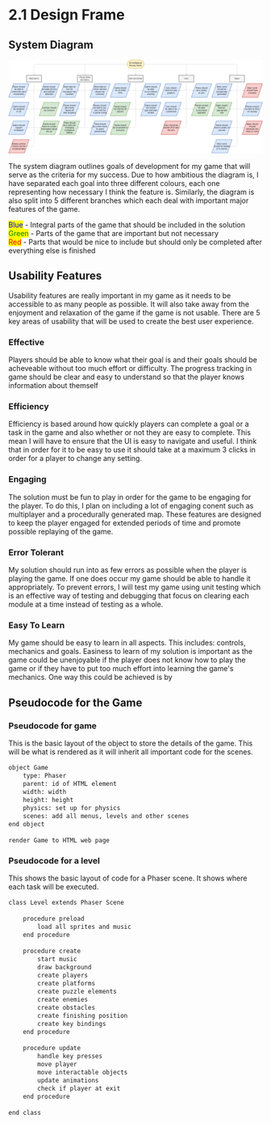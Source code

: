 # 2.1 Design Frame

## System Diagram

![System Diagram](<../.gitbook/assets/WHAT.drawio (1).png>)

The system diagram outlines goals of development for my game that will serve as the criteria for my success. Due to how ambitious the diagram is, I have separated each goal into three different colours, each one representing how necessary I think the feature is. Similarly, the diagram is also split into 5 different branches which each deal with important major features of the game.

<mark style="color:blue;">Blue</mark> - Integral parts of the game that should be included in the solution\
<mark style="color:green;">Green</mark> - Parts of the game that are important but not necessary\
<mark style="color:red;">Red</mark> - Parts that would be nice to include but should only be completed after everything else is finished

## Usability Features

Usability features are really important in my game as it needs to be accessible to as many people as possible. It will also take away from the enjoyment and relaxation of the game if the game is not usable. There are 5 key areas of usability that will be used to create the best user experience.

### Effective

Players should be able to know what their goal is and their goals should be acheveable without too much effort or difficulty. The progress tracking in game should be clear and easy to understand so that the player knows information about themself

### Efficiency

Efficiency is based around how quickly players can complete a goal or a task in the game and also whether or not they are easy to complete. This mean I will have to ensure that the UI is easy to navigate and useful. I think that in order for it to be easy to use it should take at a maximum 3 clicks in order for a player to change any setting. &#x20;

### Engaging

The solution must be fun to play in order for the game to be engaging for the player. To do this, I plan on including a lot of engaging conent such as multiplayer and a procedurally generated map. These features are designed to keep the player engaged for extended periods of time and promote  possible replaying of the game.

### Error Tolerant

My solution should run into as few errors as possible when the player is playing the game. If one does occur my game should be able to handle it appropriately. To prevent errors, I will test my game using unit testing which is an effective way of testing and debugging that focus on clearing each module at a time instead of testing as a whole.

### Easy To Learn

My game should be easy to learn in all aspects. This includes: controls, mechanics and goals. Easiness to learn of my solution is important as the game could be unenjoyable if the player does not know how to play the game or if they have to put too much effort into learning the game's mechanics. One way this could be achieved is by&#x20;

## Pseudocode for the Game

### Pseudocode for game

This is the basic layout of the object to store the details of the game. This will be what is rendered as it will inherit all important code for the scenes.

```
object Game
    type: Phaser
    parent: id of HTML element
    width: width
    height: height
    physics: set up for physics
    scenes: add all menus, levels and other scenes
end object

render Game to HTML web page
```

### Pseudocode for a level

This shows the basic layout of code for a Phaser scene. It shows where each task will be executed.

```
class Level extends Phaser Scene

    procedure preload
        load all sprites and music
    end procedure
    
    procedure create
        start music
        draw background
        create players
        create platforms
        create puzzle elements
        create enemies
        create obstacles
        create finishing position
        create key bindings
    end procedure
    
    procedure update
        handle key presses
        move player
        move interactable objects
        update animations
        check if player at exit
    end procedure
    
end class
```
